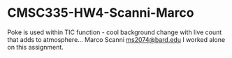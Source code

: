 # CMSC335-HW4-Scanni-Marco
Poke is used within TIC function - cool background change with live count that adds to atmosphere...
Marco Scanni ms2074@bard.edu
I worked alone on this assignment.
